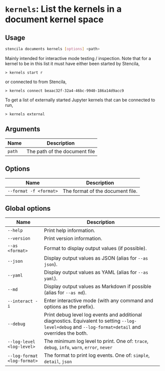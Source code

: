 <!-- Generated from doc comments in Rust. Do not edit. -->

# `kernels`: List the kernels in a document kernel space

## Usage

```sh
stencila documents kernels [options] <path>
```

Mainly intended for interactive mode testing / inspection. Note that
for a kernel to be in this list it must have either been started by Stencila,

```stencila
> kernels start r
```

or connected to from Stencila,
 
```stencila
> kernels connect beaac32f-32a4-46bc-9940-186a14d9acc9
```

To get a list of externally started Jupyter kernels that can be connected to run,

```stencila
> kernels external
```


## Arguments

| Name | Description |
| --- | --- |
| `path` | The path of the document file |

## Options

| Name | Description |
| --- | --- |
| `--format -f <format>` | The format of the document file. |

## Global options

| Name | Description |
| --- | --- |
| `--help` | Print help information. |
| `--version` | Print version information. |
| `--as <format>` | Format to display output values (if possible). |
| `--json` | Display output values as JSON (alias for `--as json`). |
| `--yaml` | Display output values as YAML (alias for `--as yaml`). |
| `--md` | Display output values as Markdown if possible (alias for `--as md`). |
| `--interact -i` | Enter interactive mode (with any command and options as the prefix). |
| `--debug` | Print debug level log events and additional diagnostics. Equivalent to setting `--log-level=debug` and `--log-format=detail` and overrides the both. |
| `--log-level <log-level>` | The minimum log level to print. One of: `trace`, `debug`, `info`, `warn`, `error`, `never` |
| `--log-format <log-format>` | The format to print log events. One of: `simple`, `detail`, `json` |
